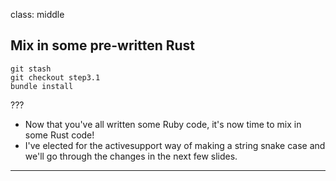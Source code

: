 class: middle
## Mix in some pre-written Rust

```shell
git stash
git checkout step3.1
bundle install
```

???

- Now that you've all written some Ruby code, it's now time to mix in some Rust
  code!
- I've elected for the activesupport way of making a string snake case and we'll
  go through the changes in the next few slides.
---
